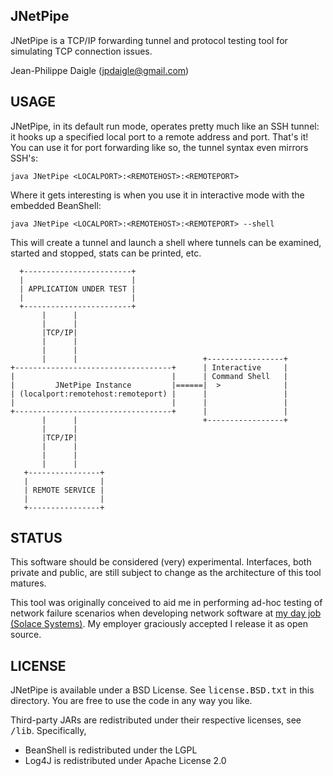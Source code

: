 ## JNetPipe
JNetPipe is a TCP/IP forwarding tunnel and protocol testing tool for 
simulating TCP connection issues.

Jean-Philippe Daigle ([jpdaigle@gmail.com](mailto://jpdaigle@gmail.com))

## USAGE

JNetPipe, in its default run mode, operates pretty much like an SSH tunnel: it hooks up a 
specified local port to a remote address and port. That's it! You can use it for port forwarding 
like so, the tunnel syntax even mirrors SSH's:

    java JNetPipe <LOCALPORT>:<REMOTEHOST>:<REMOTEPORT>

Where it gets interesting is when you use it in interactive mode with the embedded BeanShell:

    java JNetPipe <LOCALPORT>:<REMOTEHOST>:<REMOTEPORT> --shell

This will create a tunnel and launch a shell where tunnels can be examined, 
started and stopped, stats can be printed, etc.


      +------------------------+
      |                        |
      | APPLICATION UNDER TEST |
      |                        |
      +------------------------+
           |      |
           |      |
           |TCP/IP|
           |      |
           |      |
           |      |                            +-----------------+
    +-----------------------------------+      | Interactive     |
    |                                   |      | Command Shell   |
    |         JNetPipe Instance         |======|  >              |
    | (localport:remotehost:remoteport) |      |                 |
    |                                   |      |                 |
    +-----------------------------------+      |                 |
           |      |                            +-----------------+
           |      |
           |TCP/IP|
           |      |
           |      |
           |      |
       +----------------+
       |                |
       | REMOTE SERVICE |
       |                |
       +----------------+


## STATUS
This software should be considered (very) experimental. Interfaces, both
private and public, are still subject to change as the architecture of this
tool matures.

This tool was originally conceived to aid me in performing ad-hoc testing of network failure
scenarios when developing network software at [my day job (Solace Systems)](http://www.solacesystems.com). My employer 
graciously accepted I release it as open source.

## LICENSE
JNetPipe is available under a BSD License. See 
<tt>license.BSD.txt</tt> in this directory. You are free to use 
the code in any way you like.

Third-party JARs are redistributed under their respective 
licenses, see <tt>/lib</tt>. Specifically, 

* BeanShell is redistributed under the LGPL
* Log4J is redistributed under Apache License 2.0

